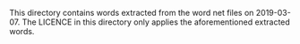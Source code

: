 This directory contains words extracted from the word net files on 2019-03-07.
The LICENCE in this directory only applies the aforementioned extracted words.
